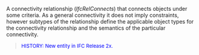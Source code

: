 ﻿A connectivity relationship (_IfcRelConnects_) that connects objects under some criteria. As a general connectivity it does not imply constraints, however subtypes of the relationship define the applicable object types for the connectivity relationship and the semantics of the particular connectivity.

> <font color="#0000FF" size="-1">HISTORY: New entity in IFC
		Release 2x.</font>
